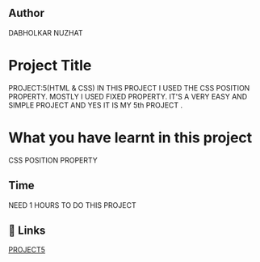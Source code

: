  ## Author 
 DABHOLKAR NUZHAT 
 
# Project Title
PROJECT:5(HTML & CSS)
IN THIS PROJECT I USED THE CSS POSITION PROPERTY.
MOSTLY I USED FIXED PROPERTY. IT'S A VERY EASY AND SIMPLE PROJECT AND YES IT IS MY 5th PROJECT .



 # What you have learnt in this project
CSS POSITION PROPERTY 

## Time
 NEED 1 HOURS TO DO THIS PROJECT

## 🔗 Links
[PROJECT5](https://project5a.netlify.app/)

